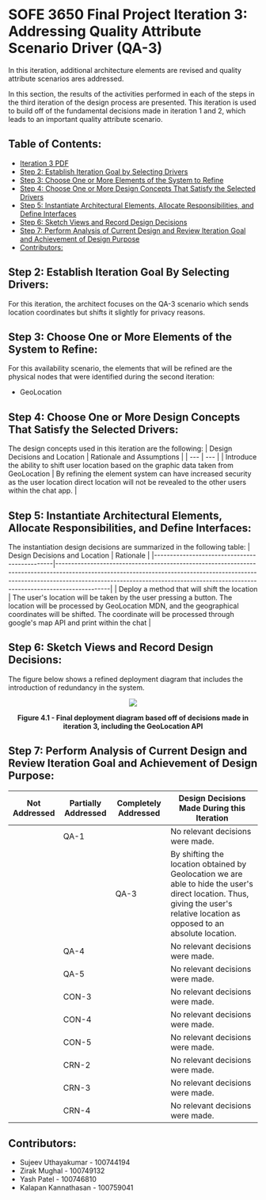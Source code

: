 # SOFE 3650 Final Project Iteration 3: Addressing Quality Attribute Scenario Driver (QA-3)
In this iteration, additional architecture elements are revised and quality attribute scenarios ares addressed.<br/>

In this section, the results of the activities performed in each of the steps in the third iteration of the design process are presented. This iteration is used to build off of the fundamental decisions made in iteration 1 and 2, which leads to an important quality attribute scenario.

## Table of Contents:
- [Iteration 3 PDF](https://github.com/Sujeev-Uthayakumar/sofe3650-final-project/blob/master/Iteration%203/Project%20Deliverable%203%20Iteration%203.pdf)
- [Step 2: Establish Iteration Goal by Selecting Drivers](#Step-2-Establish-Iteration-Goal-By-Selecting-Drivers)
- [Step 3: Choose One or More Elements of the System to Refine](#Step-3-Choose-One-or-More-Elements-of-the-System-to-Refine)
- [Step 4: Choose One or More Design Concepts That Satisfy the Selected Drivers](#Step-4-Choose-One-or-More-Design-Concepts-That-Satisfy-the-Selected-Drivers)
- [Step 5: Instantiate Architectural Elements, Allocate Responsibilities, and Define Interfaces](#Step-5-Instantiate-Architectural-Elements-Allocate-Responsibilities-and-Define-Interfaces)
- [Step 6: Sketch Views and Record Design Decisions](#Step-6-Sketch-Views-and-Record-Design-Decisions)
- [Step 7: Perform Analysis of Current Design and Review Iteration Goal and Achievement of Design Purpose](#Step-7-Perform-Analysis-of-Current-Design-and-Review-Iteration-Goal-and-Achievement-of-Design-Purpose)
- [Contributors:](#Contributors)

## Step 2: Establish Iteration Goal By Selecting Drivers:
For this iteration, the architect focuses on the QA-3 scenario which sends location coordinates but shifts it slightly for privacy reasons.

## Step 3: Choose One or More Elements of the System to Refine:
For this availability scenario, the elements that will be refined are the physical nodes that were identified during the second iteration:
- GeoLocation

## Step 4: Choose One or More Design Concepts That Satisfy the Selected Drivers:
The design concepts used in this iteration are the following:
| Design Decisions and Location | Rationale and Assumptions |
| --- | --- |
| Introduce the ability to shift user location based on the graphic data taken from GeoLocation | By refining the element system can have increased security as the user location direct location will not be revealed to the other users within the chat app. |

## Step 5: Instantiate Architectural Elements, Allocate Responsibilities, and Define Interfaces: 
The instantiation design decisions are summarized in the following table: 
| Design Decisions and Location                | Rationale                                                                                                                                                                                                                                                 |
|----------------------------------------------|-----------------------------------------------------------------------------------------------------------------------------------------------------------------------------------------------------------------------------------------------------------|
| Deploy a method that will shift the location | The user's location will be taken by the user pressing a button. The location will be processed by GeoLocation MDN, and the geographical coordinates will be shifted. The coordinate will be processed through google's map API and print within the chat |

## Step 6: Sketch Views and Record Design Decisions:
The figure below shows a refined deployment diagram that includes the introduction of redundancy in the system.
<p align="center">
  <img src="https://i.ibb.co/4NTS2g1/iteration-3-deployment.jpg">
<p align="center"><b>Figure 4.1 - Final deployment diagram based off of decisions made in iteration 3, including the GeoLocation API</b></p>
</p>

## Step 7: Perform Analysis of Current Design and Review Iteration Goal and Achievement of Design Purpose:
| Not Addressed | Partially Addressed | Completely Addressed | Design Decisions Made During this Iteration                                                                                                                                    |
|---------------|---------------------|----------------------|--------------------------------------------------------------------------------------------------------------------------------------------------------------------------------|
|               |         QA-1        |                      | No relevant decisions were made.                                                                                                                                               |
|               |                     |         QA-3         | By shifting the location obtained by Geolocation we are able to hide the user's direct location. Thus, giving the user's relative location as opposed to an absolute location. |
|               |         QA-4        |                      | No relevant decisions were made.                                                                                                                                               |
|               |         QA-5        |                      | No relevant decisions were made.                                                                                                                                               |
|               |        CON-3        |                      | No relevant decisions were made.                                                                                                                                               |
|               |        CON-4        |                      | No relevant decisions were made.                                                                                                                                               |
|               |        CON-5        |                      | No relevant decisions were made.                                                                                                                                               |
|               |        CRN-2        |                      | No relevant decisions were made.                                                                                                                                               |
|               |        CRN-3        |                      | No relevant decisions were made.                                                                                                                                               |
|               |        CRN-4        |                      | No relevant decisions were made.                                                                                                                                               |

## Contributors:
* Sujeev Uthayakumar - 100744194
* Zirak Mughal - 100749132
* Yash Patel - 100746810
* Kalapan Kannathasan - 100759041
